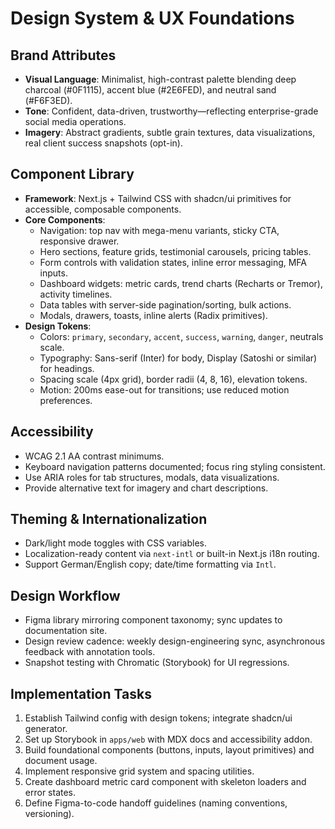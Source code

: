 # Design System & UX Foundations

## Brand Attributes
- **Visual Language**: Minimalist, high-contrast palette blending deep charcoal (#0F1115), accent blue (#2E6FED), and neutral sand (#F6F3ED).
- **Tone**: Confident, data-driven, trustworthy—reflecting enterprise-grade social media operations.
- **Imagery**: Abstract gradients, subtle grain textures, data visualizations, real client success snapshots (opt-in).

## Component Library
- **Framework**: Next.js + Tailwind CSS with shadcn/ui primitives for accessible, composable components.
- **Core Components**:
  - Navigation: top nav with mega-menu variants, sticky CTA, responsive drawer.
  - Hero sections, feature grids, testimonial carousels, pricing tables.
  - Form controls with validation states, inline error messaging, MFA inputs.
  - Dashboard widgets: metric cards, trend charts (Recharts or Tremor), activity timelines.
  - Data tables with server-side pagination/sorting, bulk actions.
  - Modals, drawers, toasts, inline alerts (Radix primitives).
- **Design Tokens**:
  - Colors: `primary`, `secondary`, `accent`, `success`, `warning`, `danger`, neutrals scale.
  - Typography: Sans-serif (Inter) for body, Display (Satoshi or similar) for headings.
  - Spacing scale (4px grid), border radii (4, 8, 16), elevation tokens.
  - Motion: 200ms ease-out for transitions; use reduced motion preferences.

## Accessibility
- WCAG 2.1 AA contrast minimums.
- Keyboard navigation patterns documented; focus ring styling consistent.
- Use ARIA roles for tab structures, modals, data visualizations.
- Provide alternative text for imagery and chart descriptions.

## Theming & Internationalization
- Dark/light mode toggles with CSS variables.
- Localization-ready content via `next-intl` or built-in Next.js i18n routing.
- Support German/English copy; date/time formatting via `Intl`.

## Design Workflow
- Figma library mirroring component taxonomy; sync updates to documentation site.
- Design review cadence: weekly design-engineering sync, asynchronous feedback with annotation tools.
- Snapshot testing with Chromatic (Storybook) for UI regressions.

## Implementation Tasks
1. Establish Tailwind config with design tokens; integrate shadcn/ui generator.
2. Set up Storybook in `apps/web` with MDX docs and accessibility addon.
3. Build foundational components (buttons, inputs, layout primitives) and document usage.
4. Implement responsive grid system and spacing utilities.
5. Create dashboard metric card component with skeleton loaders and error states.
6. Define Figma-to-code handoff guidelines (naming conventions, versioning).

